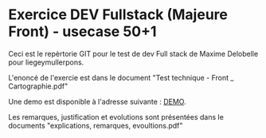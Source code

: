 # Exercice DEV Fullstack (Majeure Front) - usecase 50+1

Ceci est le repèrtorie GIT pour le test de dev Full stack de Maxime Delobelle pour liegeymullerpons.

L'enoncé de l'exercie est dans le document "Test technique - Front _ Cartographie.pdf"


Une demo est disponible à l'adresse suivante : 
[DEMO](https://liegeymullerpons.herokuapp.com).


Les remarques, justification et evolutions sont présentées dans le documents "explications, remarques, evoultions.pdf"
